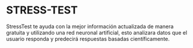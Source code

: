 # STRESS-TEST
StressTest te ayuda con la mejor información actualizada de manera gratuita y utilizando una red neuronal artificial, esto analizara datos que el usuario responda y predecirá respuestas basadas científicamente.
